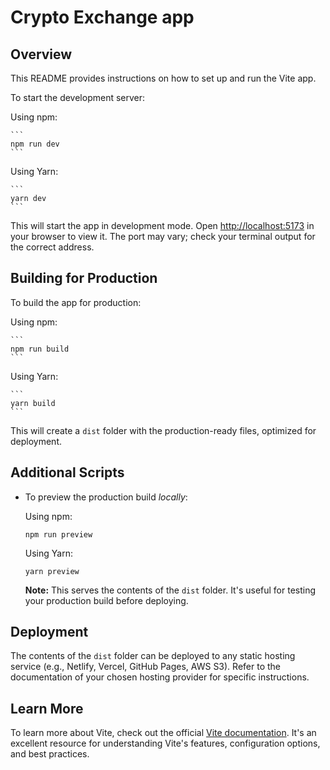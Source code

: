 # Crypto Exchange app

## Overview

This README provides instructions on how to set up and run the Vite app.

To start the development server:

Using npm:

    ```
    npm run dev
    ```

Using Yarn:

    ```
    yarn dev
    ```

This will start the app in development mode.  Open [http://localhost:5173](http://localhost:5173) in your browser to view it.  The port may vary; check your terminal output for the correct address.

## Building for Production

To build the app for production:

Using npm:

    ```
    npm run build
    ```

Using Yarn:

    ```
    yarn build
    ```


This will create a `dist` folder with the production-ready files, optimized for deployment.

## Additional Scripts

-   To preview the production build *locally*:

    Using npm:

    ```
    npm run preview
    ```

    Using Yarn:

    ```
    yarn preview
    ```

    **Note:** This serves the contents of the `dist` folder. It's useful for testing your production build before deploying.

## Deployment

The contents of the `dist` folder can be deployed to any static hosting service (e.g., Netlify, Vercel, GitHub Pages, AWS S3).  Refer to the documentation of your chosen hosting provider for specific instructions.

## Learn More

To learn more about Vite, check out the official [Vite documentation](https://vitejs.dev/).  It's an excellent resource for understanding Vite's features, configuration options, and best practices.
